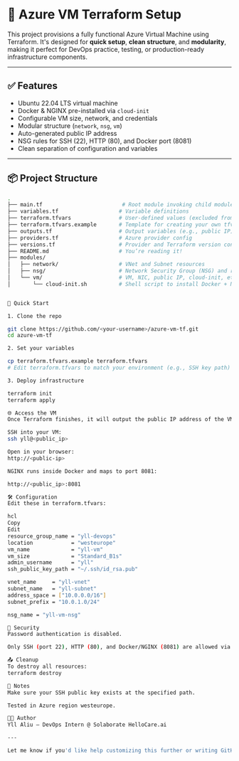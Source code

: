 # 🚀 Azure VM Terraform Setup

This project provisions a fully functional Azure Virtual Machine using Terraform. It's designed for **quick setup**, **clean structure**, and **modularity**, making it perfect for DevOps practice, testing, or production-ready infrastructure components.

---

## ✅ Features

- Ubuntu 22.04 LTS virtual machine
- Docker & NGINX pre-installed via `cloud-init`
- Configurable VM size, network, and credentials
- Modular structure (`network`, `nsg`, `vm`)
- Auto-generated public IP address
- NSG rules for SSH (22), HTTP (80), and Docker port (8081)
- Clean separation of configuration and variables

---

## 📦 Project Structure

```bash
.
├── main.tf                         # Root module invoking child modules
├── variables.tf                   # Variable definitions
├── terraform.tfvars               # User-defined values (excluded from Git)
├── terraform.tfvars.example       # Template for creating your own tfvars
├── outputs.tf                     # Output variables (e.g., public IP)
├── providers.tf                   # Azure provider config
├── versions.tf                    # Provider and Terraform version constraints
├── README.md                      # You’re reading it!
├── modules/
│   ├── network/                   # VNet and Subnet resources
│   ├── nsg/                       # Network Security Group (NSG) and rules
│   └── vm/                        # VM, NIC, public IP, cloud-init, etc.
│       └── cloud-init.sh          # Shell script to install Docker + NGINX


🚀 Quick Start

1. Clone the repo

git clone https://github.com/<your-username>/azure-vm-tf.git
cd azure-vm-tf

2. Set your variables

cp terraform.tfvars.example terraform.tfvars
# Edit terraform.tfvars to match your environment (e.g., SSH key path)

3. Deploy infrastructure

terraform init
terraform apply

🌐 Access the VM
Once Terraform finishes, it will output the public IP address of the VM.

SSH into your VM:
ssh yll@<public_ip>

Open in your browser:
http://<public-ip>

NGINX runs inside Docker and maps to port 8081:

http://<public_ip>:8081

🛠 Configuration
Edit these in terraform.tfvars:

hcl
Copy
Edit
resource_group_name = "yll-devops"
location            = "westeurope"
vm_name             = "yll-vm"
vm_size             = "Standard_B1s"
admin_username      = "yll"
ssh_public_key_path = "~/.ssh/id_rsa.pub"

vnet_name     = "yll-vnet"
subnet_name   = "yll-subnet"
address_space = ["10.0.0.0/16"]
subnet_prefix = "10.0.1.0/24"

nsg_name = "yll-vm-nsg"

🔐 Security
Password authentication is disabled.

Only SSH (port 22), HTTP (80), and Docker/NGINX (8081) are allowed via NSG.

📤 Cleanup
To destroy all resources:
terraform destroy

📘 Notes
Make sure your SSH public key exists at the specified path.

Tested in Azure region westeurope.

👨‍💻 Author
Yll Aliu — DevOps Intern @ Solaborate HelloCare.ai

---

Let me know if you'd like help customizing this further or writing GitHub metadata like `LICENSE`, `CONTRIBUTING.md`, or `.github/workflows` for CI/CD.

